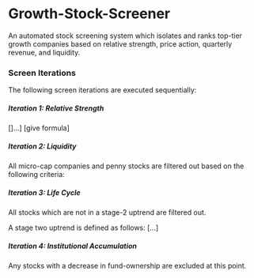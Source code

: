 # Growth-Stock-Screener

An automated stock screening system which isolates and ranks top-tier growth companies based on relative strength, price action, quarterly revenue, and liquidity.

### Screen Iterations

The following screen iterations are executed sequentially:

##### Iteration 1: Relative Strength

[]...]
[give formula]

##### Iteration 2: Liquidity

All micro-cap companies and penny stocks are filtered out based on the following criteria:

##### Iteration 3: Life Cycle

All stocks which are not in a stage-2 uptrend are filtered out.

A stage two uptrend is defined as follows:
[...]

##### Iteration 4: Institutional Accumulation

Any stocks with a decrease in fund-ownership are excluded at this point.
